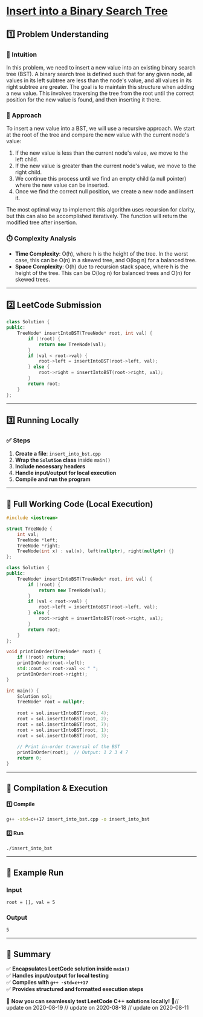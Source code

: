 # **[Insert into a Binary Search Tree](https://leetcode.com/problems/insert-into-a-binary-search-tree/description/)**  

## **1️⃣ Problem Understanding**  
### **📌 Intuition**  
In this problem, we need to insert a new value into an existing binary search tree (BST). A binary search tree is defined such that for any given node, all values in its left subtree are less than the node's value, and all values in its right subtree are greater. The goal is to maintain this structure when adding a new value. This involves traversing the tree from the root until the correct position for the new value is found, and then inserting it there.

### **🚀 Approach**  
To insert a new value into a BST, we will use a recursive approach. We start at the root of the tree and compare the new value with the current node's value:
1. If the new value is less than the current node's value, we move to the left child.
2. If the new value is greater than the current node's value, we move to the right child.
3. We continue this process until we find an empty child (a null pointer) where the new value can be inserted.
4. Once we find the correct null position, we create a new node and insert it.

The most optimal way to implement this algorithm uses recursion for clarity, but this can also be accomplished iteratively. The function will return the modified tree after insertion.

### **⏱️ Complexity Analysis**  
- **Time Complexity**: O(h), where h is the height of the tree. In the worst case, this can be O(n) in a skewed tree, and O(log n) for a balanced tree.  
- **Space Complexity**: O(h) due to recursion stack space, where h is the height of the tree. This can be O(log n) for balanced trees and O(n) for skewed trees.

---  

## **2️⃣ LeetCode Submission**  
```cpp
class Solution {
public:
    TreeNode* insertIntoBST(TreeNode* root, int val) {
        if (!root) {
            return new TreeNode(val);
        }
        if (val < root->val) {
            root->left = insertIntoBST(root->left, val);
        } else {
            root->right = insertIntoBST(root->right, val);
        }
        return root;
    }
};
```  

---  

## **3️⃣ Running Locally**  
### **✅ Steps**  
1. **Create a file**: `insert_into_bst.cpp`  
2. **Wrap the `Solution` class** inside `main()`  
3. **Include necessary headers**  
4. **Handle input/output for local execution**  
5. **Compile and run the program**  

---  

## **📝 Full Working Code (Local Execution)**  
```cpp
#include <iostream>

struct TreeNode {
    int val;
    TreeNode *left;
    TreeNode *right;
    TreeNode(int x) : val(x), left(nullptr), right(nullptr) {}
};

class Solution {
public:
    TreeNode* insertIntoBST(TreeNode* root, int val) {
        if (!root) {
            return new TreeNode(val);
        }
        if (val < root->val) {
            root->left = insertIntoBST(root->left, val);
        } else {
            root->right = insertIntoBST(root->right, val);
        }
        return root;
    }
};

void printInOrder(TreeNode* root) {
    if (!root) return;
    printInOrder(root->left);
    std::cout << root->val << " ";
    printInOrder(root->right);
}

int main() {
    Solution sol;
    TreeNode* root = nullptr;
    
    root = sol.insertIntoBST(root, 4);
    root = sol.insertIntoBST(root, 2);
    root = sol.insertIntoBST(root, 7);
    root = sol.insertIntoBST(root, 1);
    root = sol.insertIntoBST(root, 3);
    
    // Print in-order traversal of the BST
    printInOrder(root);  // Output: 1 2 3 4 7
    return 0;
}
```  

---  

## **🔧 Compilation & Execution**  
#### **1️⃣ Compile**  
```bash
g++ -std=c++17 insert_into_bst.cpp -o insert_into_bst
```  

#### **2️⃣ Run**  
```bash
./insert_into_bst
```  

---  

## **🎯 Example Run**  
### **Input**  
```
root = [], val = 5
```  
### **Output**  
```
5
```  

---  

## **📌 Summary**  
✅ **Encapsulates LeetCode solution inside `main()`**  
✅ **Handles input/output for local testing**  
✅ **Compiles with `g++ -std=c++17`**  
✅ **Provides structured and formatted execution steps**  

🚀 **Now you can seamlessly test LeetCode C++ solutions locally!** 🚀// update on 2020-08-19
// update on 2020-08-18
// update on 2020-08-11
